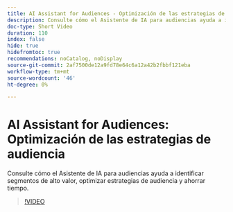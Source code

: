 ```yaml
---
title: AI Assistant for Audiences - Optimización de las estrategias de audiencia
description: Consulte cómo el Asistente de IA para audiencias ayuda a identificar segmentos de alto valor, optimizar estrategias de audiencia y ahorrar tiempo.
doc-type: Short Video
duration: 110
index: false
hide: true
hidefromtoc: true
recommendations: noCatalog, noDisplay
source-git-commit: 2af7500de12a9fd78e64c6a12a42b2fbbf121eba
workflow-type: tm+mt
source-wordcount: '46'
ht-degree: 0%

---
```



# AI Assistant for Audiences: Optimización de las estrategias de audiencia

Consulte cómo el Asistente de IA para audiencias ayuda a identificar segmentos de alto valor, optimizar estrategias de audiencia y ahorrar tiempo.

<!-- 62_S508_3442517_109_ai-assistant-for-audiences-optimizing-audience-strategies -->
>[!VIDEO](https://video.tv.adobe.com/v/3458285/?learn=on&enablevpops=true)
